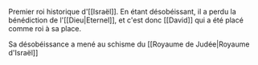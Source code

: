 Premier roi historique d'[[Israël]].
En étant désobéissant, il a perdu la bénédiction de l'[[Dieu|Eternel]], et c'est donc [[David]] qui a été placé comme roi à sa place.

Sa désobéissance a mené au schisme du [[Royaume de Judée|Royaume d'Israël]]